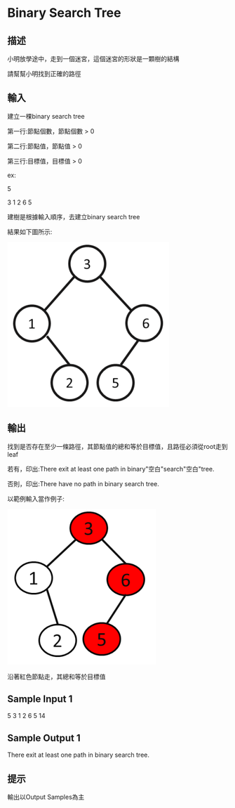 # Binary Search Tree

## 描述

小明放學途中，走到一個迷宮，這個迷宮的形狀是一顆樹的結構

請幫幫小明找到正確的路徑


## 輸入

建立一棵binary search tree

第一行:節點個數，節點個數 > 0

第二行:節點值，節點值 > 0

第三行:目標值，目標值 > 0

ex:

5

3 1 2 6 5

建樹是根據輸入順序，去建立binary search tree

結果如下圖所示:

![image](https://github.com/Mes0903/NCU_DS/blob/main/w8/tree1.png?raw=true)

## 輸出

找到是否存在至少一條路徑，其節點值的總和等於目標值，且路徑必須從root走到leaf

若有，印出:There exit at least one path in binary"空白"search"空白"tree.

否則，印出:There have no path in binary search tree.

以範例輸入當作例子:

![image](https://github.com/Mes0903/NCU_DS/blob/main/w8/tree2.png?raw=true)

沿著紅色節點走，其總和等於目標值

## Sample Input 1

5
3 1 2 6 5
14

## Sample Output 1

There exit at least one path in binary search tree.

## 提示

輸出以Output Samples為主
